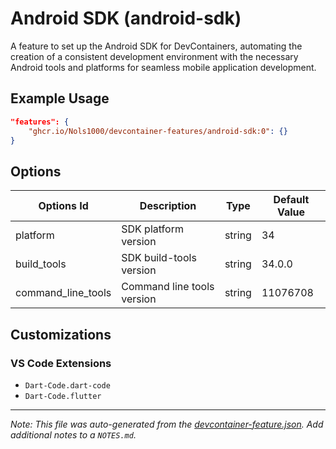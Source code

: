
# Android SDK (android-sdk)

A feature to set up the Android SDK for DevContainers, automating the creation of a consistent development environment with the necessary Android tools and platforms for seamless mobile application development.

## Example Usage

```json
"features": {
    "ghcr.io/Nols1000/devcontainer-features/android-sdk:0": {}
}
```

## Options

| Options Id | Description | Type | Default Value |
|-----|-----|-----|-----|
| platform | SDK platform version | string | 34 |
| build_tools | SDK build-tools version | string | 34.0.0 |
| command_line_tools | Command line tools version | string | 11076708 |

## Customizations

### VS Code Extensions

- `Dart-Code.dart-code`
- `Dart-Code.flutter`



---

_Note: This file was auto-generated from the [devcontainer-feature.json](https://github.com/Nols1000/devcontainer-features/blob/main/src/android-sdk/devcontainer-feature.json).  Add additional notes to a `NOTES.md`._
